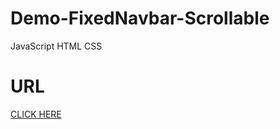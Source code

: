 # Demo-FixedNavbar-Scrollable
JavaScript HTML CSS

# URL
[CLICK HERE](https://mousumimalik.github.io/Demo-FixedNavbar-Scrollable/)
